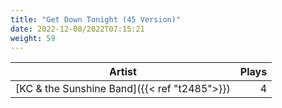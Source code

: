 ```yaml
---
title: "Get Down Tonight (45 Version)"
date: 2022-12-08/2022T07:15:21
weight: 59
---
```




 Artist | Plays 
----- | -----:
[KC & the Sunshine Band]({{< ref "t2485">}}) | 4
